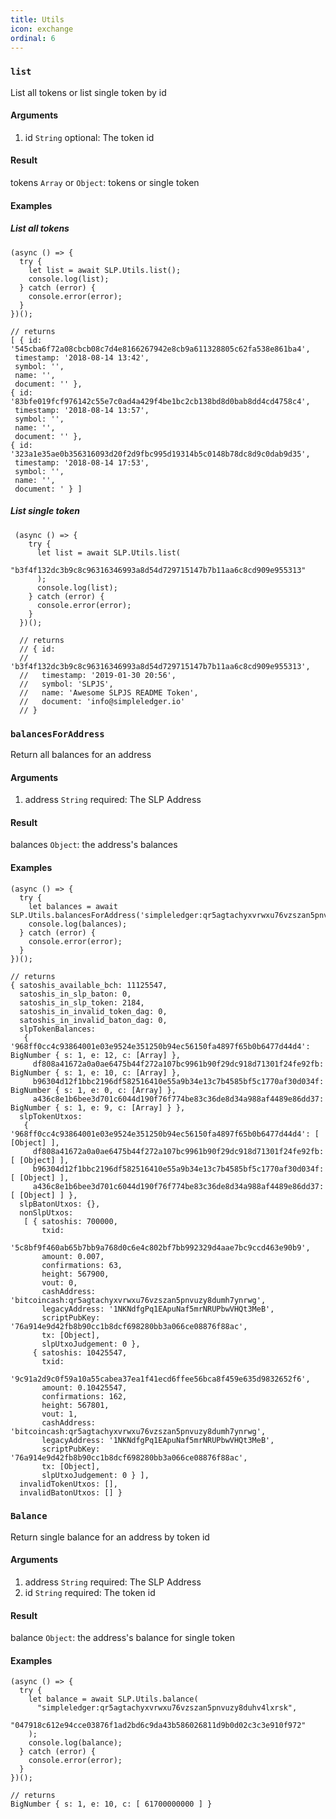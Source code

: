 ```yaml
---
title: Utils
icon: exchange
ordinal: 6
---
```


### `list`

List all tokens or list single token by id

#### Arguments

1.  id `String` optional: The token id

#### Result

tokens `Array` or `Object`: tokens or single token

#### Examples

##### List all tokens

    (async () => {
      try {
        let list = await SLP.Utils.list();
        console.log(list);
      } catch (error) {
        console.error(error);
      }
    })();

    // returns
    [ { id: '545cba6f72a08cbcb08c7d4e8166267942e8cb9a611328805c62fa538e861ba4',
     timestamp: '2018-08-14 13:42',
     symbol: '',
     name: '',
     document: '' },
    { id: '83bfe019fcf976142c55e7c0ad4a429f4be1bc2cb138bd8d0bab8dd4cd4758c4',
     timestamp: '2018-08-14 13:57',
     symbol: '',
     name: '',
     document: '' },
    { id: '323a1e35ae0b356316093d20f2d9fbc995d19314b5c0148b78dc8d9c0dab9d35',
     timestamp: '2018-08-14 17:53',
     symbol: '',
     name: '',
     document: ' } ]

##### List single token

     (async () => {
        try {
          let list = await SLP.Utils.list(
            "b3f4f132dc3b9c8c96316346993a8d54d729715147b7b11aa6c8cd909e955313"
          );
          console.log(list);
        } catch (error) {
          console.error(error);
        }
      })();

      // returns
      // { id:
      //   'b3f4f132dc3b9c8c96316346993a8d54d729715147b7b11aa6c8cd909e955313',
      //   timestamp: '2019-01-30 20:56',
      //   symbol: 'SLPJS',
      //   name: 'Awesome SLPJS README Token',
      //   document: 'info@simpleledger.io'
      // }

### `balancesForAddress`

Return all balances for an address

#### Arguments

1.  address `String` required: The SLP Address

#### Result

balances `Object`: the address's balances

#### Examples

    (async () => {
      try {
        let balances = await SLP.Utils.balancesForAddress('simpleledger:qr5agtachyxvrwxu76vzszan5pnvuzy8duhv4lxrsk');
        console.log(balances);
      } catch (error) {
        console.error(error);
      }
    })();

    // returns
    { satoshis_available_bch: 11125547,
      satoshis_in_slp_baton: 0,
      satoshis_in_slp_token: 2184,
      satoshis_in_invalid_token_dag: 0,
      satoshis_in_invalid_baton_dag: 0,
      slpTokenBalances:
       { '968ff0cc4c93864001e03e9524e351250b94ec56150fa4897f65b0b6477d44d4': BigNumber { s: 1, e: 12, c: [Array] },
         df808a41672a0a0ae6475b44f272a107bc9961b90f29dc918d71301f24fe92fb: BigNumber { s: 1, e: 10, c: [Array] },
         b96304d12f1bbc2196df582516410e55a9b34e13c7b4585bf5c1770af30d034f: BigNumber { s: 1, e: 0, c: [Array] },
         a436c8e1b6bee3d701c6044d190f76f774be83c36de8d34a988af4489e86dd37: BigNumber { s: 1, e: 9, c: [Array] } },
      slpTokenUtxos:
       { '968ff0cc4c93864001e03e9524e351250b94ec56150fa4897f65b0b6477d44d4': [ [Object] ],
         df808a41672a0a0ae6475b44f272a107bc9961b90f29dc918d71301f24fe92fb: [ [Object] ],
         b96304d12f1bbc2196df582516410e55a9b34e13c7b4585bf5c1770af30d034f: [ [Object] ],
         a436c8e1b6bee3d701c6044d190f76f774be83c36de8d34a988af4489e86dd37: [ [Object] ] },
      slpBatonUtxos: {},
      nonSlpUtxos:
       [ { satoshis: 700000,
           txid:
            '5c8bf9f460ab65b7bb9a768d0c6e4c802bf7bb992329d4aae7bc9ccd463e90b9',
           amount: 0.007,
           confirmations: 63,
           height: 567900,
           vout: 0,
           cashAddress: 'bitcoincash:qr5agtachyxvrwxu76vzszan5pnvuzy8dumh7ynrwg',
           legacyAddress: '1NKNdfgPq1EApuNaf5mrNRUPbwVHQt3MeB',
           scriptPubKey: '76a914e9d42fb8b90cc1b8dcf698280bb3a066ce08876f88ac',
           tx: [Object],
           slpUtxoJudgement: 0 },
         { satoshis: 10425547,
           txid:
            '9c91a2d9c0f59a10a55cabea37ea1f41ecd6ffee56bca8f459e635d9832652f6',
           amount: 0.10425547,
           confirmations: 162,
           height: 567801,
           vout: 1,
           cashAddress: 'bitcoincash:qr5agtachyxvrwxu76vzszan5pnvuzy8dumh7ynrwg',
           legacyAddress: '1NKNdfgPq1EApuNaf5mrNRUPbwVHQt3MeB',
           scriptPubKey: '76a914e9d42fb8b90cc1b8dcf698280bb3a066ce08876f88ac',
           tx: [Object],
           slpUtxoJudgement: 0 } ],
      invalidTokenUtxos: [],
      invalidBatonUtxos: [] }

### `Balance`

Return single balance for an address by token id

#### Arguments

1.  address `String` required: The SLP Address
2.  id `String` required: The token id

#### Result

balance `Object`: the address's balance for single token

#### Examples

    (async () => {
      try {
        let balance = await SLP.Utils.balance(
          "simpleledger:qr5agtachyxvrwxu76vzszan5pnvuzy8duhv4lxrsk",
          "047918c612e94cce03876f1ad2bd6c9da43b586026811d9b0d02c3c3e910f972"
        );
        console.log(balance);
      } catch (error) {
        console.error(error);
      }
    })();

    // returns
    BigNumber { s: 1, e: 10, c: [ 61700000000 ] }
